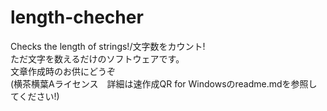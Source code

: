 # length-checher
Checks the length of strings!/文字数をカウント!  
ただ文字を数えるだけのソフトウェアです。  
文章作成時のお供にどうぞ  
(横茶横葉Aライセンス　詳細は速作成QR for Windowsのreadme.mdを参照してください!)

